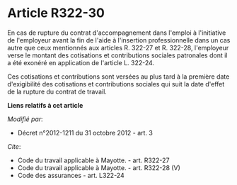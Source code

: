 # Article R322-30

En cas de rupture du contrat d'accompagnement dans l'emploi à l'initiative de l'employeur avant la fin de l'aide à
l'insertion professionnelle dans un cas autre que ceux mentionnés aux articles R. 322-27 et R. 322-28, l'employeur verse le
montant des cotisations et contributions sociales patronales dont il a été exonéré en application de l'article L. 322-24. 

Ces cotisations et contributions sont versées au plus tard à la première date d'exigibilité des cotisations et contributions
sociales qui suit la date d'effet de la rupture du contrat de travail.

**Liens relatifs à cet article**

_Modifié par_:

  - Décret n°2012-1211 du 31 octobre 2012 - art. 3

_Cite_:

  - Code du travail applicable à Mayotte. - art. R322-27
  - Code du travail applicable à Mayotte. - art. R322-28 (V)
  - Code des assurances - art. L322-24
